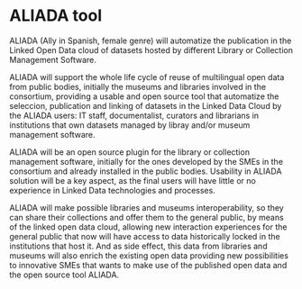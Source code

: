 ALIADA tool
===========

ALIADA (Ally in Spanish, female genre) will automatize the publication in the Linked Open Data cloud of datasets hosted by different Library or Collection Management Software.

ALIADA will support the whole life cycle of reuse of multilingual open data from public bodies, initially the museums and libraries involved in the consortium, providing a usable and open source tool that automatize the seleccion, publication and linking of datasets in the Linked Data Cloud  by the ALIADA users: IT staff, documentalist, curators and librarians in institutions that own datasets managed by libray and/or museum management software.

ALIADA will be an open source plugin for the library or collection management software, initially for the ones developed by the SMEs in the consortium and already installed in the public bodies. Usability in ALIADA solution will be a key aspect, as the final users will have little or no experience in Linked Data technologies and processes.

ALIADA will make possible libraries and museums interoperability, so they can share  their collections and offer them to the general public, by means of the linked open data cloud, allowing new interaction experiences for the general public that now will have access to data historically locked in the institutions that host it. And as side effect, this data from libraries and museums will also enrich the existing open data providing new possibilities to innovative SMEs that wants to make use of the published open data and the open source tool ALIADA.

